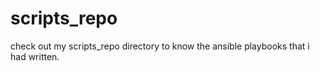 # scripts_repo

check out my scripts_repo directory to know the ansible playbooks that i had written.
